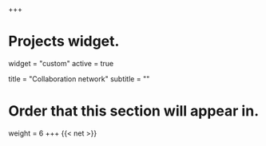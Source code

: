 +++
# Projects widget.
widget = "custom"
active = true

title = "Collaboration network"
subtitle = ""

# Order that this section will appear in.
weight = 6
+++
{{< net >}}
